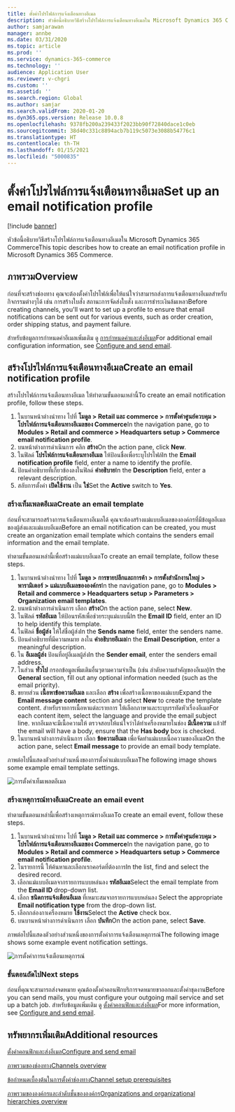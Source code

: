 ```yaml
---
title: ตั้งค่าโปรไฟล์การแจ้งเตือนทางอีเมล
description: หัวข้อนี้อธิบายวิธีสร้างโปรไฟล์การแจ้งเตือนทางอีเมลใน Microsoft Dynamics 365 Commerce
author: samjarawan
manager: annbe
ms.date: 03/31/2020
ms.topic: article
ms.prod: ''
ms.service: dynamics-365-commerce
ms.technology: ''
audience: Application User
ms.reviewer: v-chgri
ms.custom: ''
ms.assetid: ''
ms.search.region: Global
ms.author: samjar
ms.search.validFrom: 2020-01-20
ms.dyn365.ops.version: Release 10.0.8
ms.openlocfilehash: 9378fb200a239433f2023bb90f72840dace1c0eb
ms.sourcegitcommit: 38d40c331c8894acb7b119c5073e3088b54776c1
ms.translationtype: HT
ms.contentlocale: th-TH
ms.lasthandoff: 01/15/2021
ms.locfileid: "5000835"
---
```

# <a name="set-up-an-email-notification-profile"></a><span data-ttu-id="899cd-103">ตั้งค่าโปรไฟล์การแจ้งเตือนทางอีเมล</span><span class="sxs-lookup"><span data-stu-id="899cd-103">Set up an email notification profile</span></span>


[!include [banner](includes/banner.md)]

<span data-ttu-id="899cd-104">หัวข้อนี้อธิบายวิธีสร้างโปรไฟล์การแจ้งเตือนทางอีเมลใน Microsoft Dynamics 365 Commerce</span><span class="sxs-lookup"><span data-stu-id="899cd-104">This topic describes how to create an email notification profile in Microsoft Dynamics 365 Commerce.</span></span>

## <a name="overview"></a><span data-ttu-id="899cd-105">ภาพรวม</span><span class="sxs-lookup"><span data-stu-id="899cd-105">Overview</span></span>

<span data-ttu-id="899cd-106">ก่อนที่จะสร้างช่องทาง คุณจะต้องตั้งค่าโปรไฟล์เพื่อให้แน่ใจว่าสามารถส่งการแจ้งเตือนทางอีเมลสำหรับกิจกรรมต่างๆได้ เช่น การสร้างใบสั่ง สถานะการจัดส่งใบสั่ง และการชำระเงินล้มเหลว</span><span class="sxs-lookup"><span data-stu-id="899cd-106">Before creating channels, you'll want to set up a profile to ensure that email notifications can be sent out for various events, such as order creation, order shipping status, and payment failure.</span></span>

<span data-ttu-id="899cd-107">สำหรับข้อมูลการกำหนดค่าอีเมลเพิ่มเติม ดู [การกำหนดค่าและส่งอีเมล](../fin-ops-core/fin-ops/organization-administration/configure-email.md?toc=/dynamics365/commerce/toc.json)</span><span class="sxs-lookup"><span data-stu-id="899cd-107">For additional email configuration information, see [Configure and send email](../fin-ops-core/fin-ops/organization-administration/configure-email.md?toc=/dynamics365/commerce/toc.json).</span></span>

## <a name="create-an-email-notification-profile"></a><span data-ttu-id="899cd-108">สร้างโปรไฟล์การแจ้งเตือนทางอีเมล</span><span class="sxs-lookup"><span data-stu-id="899cd-108">Create an email notification profile</span></span>

<span data-ttu-id="899cd-109">สร้างโปรไฟล์การแจ้งเตือนทางอีเมล ให้ทำตามขั้นตอนเหล่านี้</span><span class="sxs-lookup"><span data-stu-id="899cd-109">To create an email notification profile, follow these steps.</span></span>

1. <span data-ttu-id="899cd-110">ในบานหน้าต่างนำทาง ไปที่ **โมดูล \> Retail และ commerce \> การตั้งค่าศูนย์ควบคุม \> โปรไฟล์การแจ้งเตือนทางอีเมลของ Commerce**</span><span class="sxs-lookup"><span data-stu-id="899cd-110">In the navigation pane, go to **Modules \> Retail and commerce \> Headquarters setup \> Commerce email notification profile**.</span></span>
1. <span data-ttu-id="899cd-111">บนหน้าต่างการดำเนินการ คลิก **สร้าง**</span><span class="sxs-lookup"><span data-stu-id="899cd-111">On the action pane, click **New**.</span></span>
1. <span data-ttu-id="899cd-112">ในฟิลด์ **โปรไฟล์การแจ้งเตือนทางอีเมล** ให้ป้อนชื่อเพื่อระบุโปรไฟล์</span><span class="sxs-lookup"><span data-stu-id="899cd-112">In the **Email notification profile** field, enter a name to identify the profile.</span></span>
1. <span data-ttu-id="899cd-113">ป้อนคำอธิบายที่เกี่ยวข้องลงในฟิลด์ **คำอธิบาย**</span><span class="sxs-lookup"><span data-stu-id="899cd-113">In the **Description** field, enter a relevant description.</span></span>
1. <span data-ttu-id="899cd-114">สลับการตั้งค่า **เปิดใช้งาน** เป็น **ใช่**</span><span class="sxs-lookup"><span data-stu-id="899cd-114">Set the **Active** switch to **Yes**.</span></span>

### <a name="create-an-email-template"></a><span data-ttu-id="899cd-115">สร้างเท็มเพลตอีเมล</span><span class="sxs-lookup"><span data-stu-id="899cd-115">Create an email template</span></span>

<span data-ttu-id="899cd-116">ก่อนที่จะสามารถสร้างการแจ้งเตือนทางอีเมลได้ คุณจะต้องสร้างแม่แบบอีเมลขององค์กรที่มีข้อมูลอีเมลของผู้ส่งและแม่แบบอีเมล</span><span class="sxs-lookup"><span data-stu-id="899cd-116">Before an email notification can be created, you must create an organization email template which contains the senders email information and the email template.</span></span>

<span data-ttu-id="899cd-117">ทำตามขั้นตอนเหล่านี้เพื่อสร้างแม่แบบอีเมล</span><span class="sxs-lookup"><span data-stu-id="899cd-117">To create an email template, follow these steps.</span></span>

1. <span data-ttu-id="899cd-118">ในบานหน้าต่างนำทาง ไปที่ **โมดูล \> การขายปลีกและการค้า \> การตั้งสำนักงานใหญ่ \> พารามิเตอร์ \> แม่แบบอีเมลขององค์กร**</span><span class="sxs-lookup"><span data-stu-id="899cd-118">In the navigation pane, go to **Modules \> Retail and commerce \> Headquarters setup \> Parameters \> Organization email templates**.</span></span>
1. <span data-ttu-id="899cd-119">บนหน้าต่างการดำเนินการ เลือก **สร้าง**</span><span class="sxs-lookup"><span data-stu-id="899cd-119">On the action pane, select **New**.</span></span>
1. <span data-ttu-id="899cd-120">ในฟิลด์ **รหัสอีเมล** ให้ป้อนรหัสเพื่อช่วยระบุแม่แบบนี้</span><span class="sxs-lookup"><span data-stu-id="899cd-120">In the **Email ID** field, enter an ID to help identify this template.</span></span>
1. <span data-ttu-id="899cd-121">ในฟิลด์ **ชื่อผู้ส่ง** ให้ใส่ชื่อผู้ส่ง</span><span class="sxs-lookup"><span data-stu-id="899cd-121">In the **Sends name** field, enter the senders name.</span></span>
1. <span data-ttu-id="899cd-122">ป้อนคำอธิบายที่มีความหมาย ลงใน **คำอธิบายอีเมล**</span><span class="sxs-lookup"><span data-stu-id="899cd-122">In the **Email Description**, enter a meaningful description.</span></span>
1. <span data-ttu-id="899cd-123">ใน **อีเมลผู้ส่ง** ป้อนที่อยู่อีเมลผู้ส่ง</span><span class="sxs-lookup"><span data-stu-id="899cd-123">In the **Sender email**, enter the senders email address.</span></span>
1. <span data-ttu-id="899cd-124">ในส่วน **ทั่วไป** กรอกข้อมูลเพิ่มเติมอื่นๆตามความจำเป็น (เช่น ลำดับความสำคัญของอีเมล)</span><span class="sxs-lookup"><span data-stu-id="899cd-124">In the **General** section, fill out any optional information needed (such as the email priority).</span></span>
1. <span data-ttu-id="899cd-125">ขยายส่วน **เนื้อหาข้อความอีเมล** และเลือก **สร้าง** เพื่อสร้างเนื้อหาของแม่แบบ</span><span class="sxs-lookup"><span data-stu-id="899cd-125">Expand the **Email message content** section and select **New** to create the template content.</span></span> <span data-ttu-id="899cd-126">สำหรับรายการเนื้อหาแต่ละรายการ ให้เลือกภาษาและระบุบรรทัดหัวเรื่องอีเมล</span><span class="sxs-lookup"><span data-stu-id="899cd-126">For each content item, select the language and provide the email subject line.</span></span> <span data-ttu-id="899cd-127">หากอีเมลจะมีเนื้อความให้ ตรวจสอบให้แน่ใจว่าได้ทำเครื่องหมายในช่อง **มีเนื้อความ** แล้ว</span><span class="sxs-lookup"><span data-stu-id="899cd-127">If the email will have a body, ensure that the **Has body** box is checked.</span></span>
1. <span data-ttu-id="899cd-128">ในบานหน้าต่างการดำเนินการ เลือก **ข้อความอีเมล** เพื่อจัดทำแม่แบบเนื้อความของอีเมล</span><span class="sxs-lookup"><span data-stu-id="899cd-128">On the action pane, select **Email message** to provide an email body template.</span></span>

<span data-ttu-id="899cd-129">ภาพต่อไปนี้แสดงตัวอย่างส่วนหนึ่งของการตั้งค่าแม่แบบอีเมล</span><span class="sxs-lookup"><span data-stu-id="899cd-129">The following image shows some example email template settings.</span></span>

![การตั้งค่าเท็มเพลตอีเมล](media/email-template.png)

### <a name="create-an-email-event"></a><span data-ttu-id="899cd-131">สร้างเหตุการณ์ทางอีเมล</span><span class="sxs-lookup"><span data-stu-id="899cd-131">Create an email event</span></span>

<span data-ttu-id="899cd-132">ทำตามขั้นตอนเหล่านี้เพื่อสร้างเหตุการณ์ทางอีเมล</span><span class="sxs-lookup"><span data-stu-id="899cd-132">To create an email event, follow these steps.</span></span>

1. <span data-ttu-id="899cd-133">ในบานหน้าต่างนำทาง ไปที่ **โมดูล \> Retail และ commerce \> การตั้งค่าศูนย์ควบคุม \> โปรไฟล์การแจ้งเตือนทางอีเมลของ Commerce**</span><span class="sxs-lookup"><span data-stu-id="899cd-133">In the navigation pane, go to **Modules \> Retail and commerce \> Headquarters setup \> Commerce email notification profile**.</span></span>
1. <span data-ttu-id="899cd-134">ในรายการนี้ ให้ค้นหาและเลือกเรกคอร์ดที่ต้องการ</span><span class="sxs-lookup"><span data-stu-id="899cd-134">In the list, find and select the desired record.</span></span> 
1. <span data-ttu-id="899cd-135">เลือกแม่แบบอีเมลจากรายการแบบหล่นลง **รหัสอีเมล**</span><span class="sxs-lookup"><span data-stu-id="899cd-135">Select the email template from the **Email ID** drop-down list.</span></span>
1. <span data-ttu-id="899cd-136">เลือก **ชนิดการแจ้งเตือนอีเมล** ที่เหมาะสมจากรายการแบบหล่นลง </span><span class="sxs-lookup"><span data-stu-id="899cd-136">Select the appropriate **Email notification type** from the drop-down list.</span></span>
1. <span data-ttu-id="899cd-137">เลือกกล่องกาเครื่องหมาย **ใช้งาน**</span><span class="sxs-lookup"><span data-stu-id="899cd-137">Select the **Active** check box.</span></span>
1. <span data-ttu-id="899cd-138">บนบานหน้าต่างการดำเนินการ เลือก **บันทึก**</span><span class="sxs-lookup"><span data-stu-id="899cd-138">On the action pane, select **Save**.</span></span>

<span data-ttu-id="899cd-139">ภาพต่อไปนี้แสดงตัวอย่างส่วนหนึ่งของการตั้งค่าการแจ้งเตือนเหตุการณ์</span><span class="sxs-lookup"><span data-stu-id="899cd-139">The following image shows some example event notification settings.</span></span>

![การตั้งค่าการแจ้งเตือนเหตุการณ์](media/email-notification-profile.png)

### <a name="next-steps"></a><span data-ttu-id="899cd-141">ขั้นตอนถัดไป</span><span class="sxs-lookup"><span data-stu-id="899cd-141">Next steps</span></span>

<span data-ttu-id="899cd-142">ก่อนที่คุณจะสามารถส่งจดหมาย คุณต้องตั้งค่าคอนฟิกบริการจดหมายขาออกและตั้งค่าชุดงาน</span><span class="sxs-lookup"><span data-stu-id="899cd-142">Before you can send mails, you must configure your outgoing mail service and set up a batch job.</span></span> <span data-ttu-id="899cd-143">สำหรับข้อมูลเพิ่มเติม ดู [ตั้งค่าคอนฟิกและส่งอีเมล](../fin-ops-core/fin-ops/organization-administration/configure-email.md?toc=/dynamics365/commerce/toc.json)</span><span class="sxs-lookup"><span data-stu-id="899cd-143">For more information, see [Configure and send email](../fin-ops-core/fin-ops/organization-administration/configure-email.md?toc=/dynamics365/commerce/toc.json).</span></span>


## <a name="additional-resources"></a><span data-ttu-id="899cd-144">ทรัพยากรเพิ่มเติม</span><span class="sxs-lookup"><span data-stu-id="899cd-144">Additional resources</span></span>

[<span data-ttu-id="899cd-145">ตั้งค่าคอนฟิกและส่งอีเมล</span><span class="sxs-lookup"><span data-stu-id="899cd-145">Configure and send email</span></span>](../fin-ops-core/fin-ops/organization-administration/configure-email.md?toc=/dynamics365/commerce/toc.json)

[<span data-ttu-id="899cd-146">ภาพรวมของช่องทาง</span><span class="sxs-lookup"><span data-stu-id="899cd-146">Channels overview</span></span>](channels-overview.md)

[<span data-ttu-id="899cd-147">ข้อกำหนดเบื้องต้นในการตั้งค่าช่องทาง</span><span class="sxs-lookup"><span data-stu-id="899cd-147">Channel setup prerequisites</span></span>](channels-prerequisites.md)

[<span data-ttu-id="899cd-148">ภาพรวมขององค์กรและลำดับชั้นขององค์กร</span><span class="sxs-lookup"><span data-stu-id="899cd-148">Organizations and organizational hierarchies overview</span></span>](../fin-ops-core/fin-ops/organization-administration/organizations-organizational-hierarchies.md?toc=/dynamics365/commerce/toc.json)
